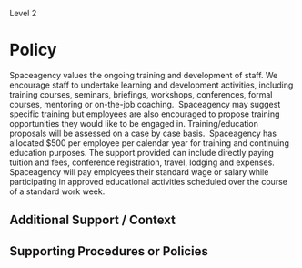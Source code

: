 Level 2

# Policy

Spaceagency values the ongoing training and development of staff. We encourage staff to undertake learning and development activities, including training courses, seminars, briefings, workshops, conferences, formal courses, mentoring or on-the-job coaching. 
Spaceagency may suggest specific training but employees are also encouraged to propose training opportunities they would like to be engaged in. Training/education proposals will be assessed on a case by case basis. 
Spaceagency has allocated $500 per employee per calendar year for training and continuing education purposes. The support provided can include directly paying tuition and fees, conference registration, travel, lodging and expenses. Spaceagency will pay employees their standard wage or salary while participating in approved educational activities scheduled over the course of a standard work week.

  

## Additional Support / Context

  

## Supporting Procedures or Policies